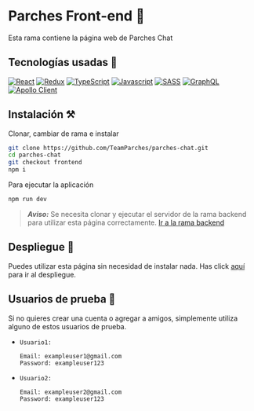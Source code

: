 # Parches Front-end 🌌

Esta rama contiene la página web de Parches Chat

## Tecnologías usadas 💫
[![React](https://img.shields.io/badge/-React-blue?style=for-the-badge&logo=React)](https://es.reactjs.org/)
[![Redux](https://img.shields.io/badge/-Redux-764ABC?style=for-the-badge&logo=Redux)](https://es.redux.js.org/)
[![TypeScript](https://img.shields.io/badge/-TypeScript-white?style=for-the-badge&logo=Typescript)](https://www.typescriptlang.org/)
[![Javascript](https://img.shields.io/badge/-Javascript-critical?style=for-the-badge&logo=Javascript)](https://developer.mozilla.org/es/docs/Web/JavaScript)
[![SASS](https://img.shields.io/badge/-sass-white?style=for-the-badge&logo=sass)](https://sass-lang.com/)
[![GraphQL](https://img.shields.io/badge/-GraphQL-E10098?style=for-the-badge&logo=Graphql)](https://graphql.org/)
[![Apollo Client](https://img.shields.io/badge/-Apollo%20Client-311C87?style=for-the-badge&logo=Apollo%20GraphQL)](https://www.apollographql.com/docs/react/)


## Instalación ⚒
Clonar, cambiar de rama e instalar
```bash
git clone https://github.com/TeamParches/parches-chat.git
cd parches-chat
git checkout frontend
npm i
```
Para ejecutar la aplicación
```bash
npm run dev
```

> ***Aviso:*** Se necesita clonar y ejecutar el servidor de la rama backend para utilizar esta página correctamente. [Ir a la rama backend](https://github.com/TeamParches/parches-chat/tree/backend)

## Despliegue 🚀
Puedes utilizar esta página sin necesidad de instalar nada. Has click [aquí](https://parches-chat.vercel.app/) para ir al despliegue.

## Usuarios de prueba 🚻
Si no quieres crear una cuenta o agregar a amigos, simplemente utiliza alguno de estos usuarios de prueba.
<br/>

- `Usuario1:`

      Email: exampleuser1@gmail.com
      Password: exampleuser123
- `Usuario2:`

      Email: exampleuser2@gmail.com
      Password: exampleuser123
